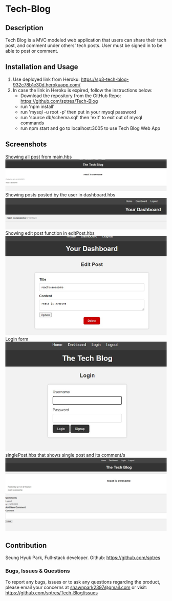 # Tech-Blog

## Description

Tech Blog is a MVC modeled web application that users can share their tech post, and comment under others' tech posts. User must be signed in to be able to post or comment.

## Installation and Usage

1. Use deployed link from Heroku: https://sp3-tech-blog-932c78b1e30d.herokuapp.com/
2. In case the link in Heroku is expired, follow the instructions below:
   - Download the repository from the GitHub Repo: https://github.com/sptres/Tech-Blog
   - run 'npm install'
   - run 'mysql -u root -p' then put in your mysql password
   - run 'source db/schema.sql' then 'exit' to exit out of mysql commands
   - run npm start and go to localhost:3005 to use Tech Blog Web App

## Screenshots

Showing all post from main.hbs
![All Posts](public/screenshots/allPosts.jpg)
Showing posts posted by the user in dashboard.hbs
![All Posts by User](public/screenshots/allPostUser.jpg)
Showing edit post function in editPost.hbs
![Edit Post](public/screenshots/editPost.jpg)
Login form
![Login](public/screenshots/login.jpg)
singlePost.hbs that shows single post and its comment/s
![Single Post](public/screenshots/singlePost.jpg)

## Contribution

Seung Hyuk Park, Full-stack developer. Github: https://github.com/sptres

### Bugs, Issues & Questions

To report any bugs, issues or to ask any questions regarding the product, please email your concerns at shawnpark2397@gmail.com or visit: https://github.com/sptres/Tech-Blog/issues
